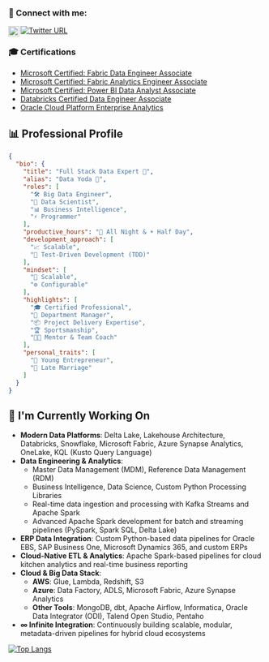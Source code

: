 ### 🤝 Connect with me:
<a href="https://www.linkedin.com/in/muhammad-owais-ajaz-63015094/"><img align="left" src="https://raw.githubusercontent.com/yushi1007/yushi1007/main/images/linkedin.svg" alt="Yu Shi | LinkedIn" width="21px"/></a>
[![Twitter URL](https://img.shields.io/twitter/url/https/twitter.com/bukotsunikki.svg?style=social&label=Follow%20%40owaisajaz)](https://twitter.com/OwaisButt90)

### 🎓 Certifications

- [Microsoft Certified: Fabric Data Engineer Associate](https://learn.microsoft.com/api/credentials/share/en-us/MuhammadOwaisAjaz-6332/45513AFEABCE567F?sharingId=F64A95A8A76F686B)
- [Microsoft Certified: Fabric Analytics Engineer Associate](https://learn.microsoft.com/api/credentials/share/en-us/MuhammadOwaisAjaz-6332/6BD5E2A284225DD6?sharingId=F64A95A8A76F686B)
- [Microsoft Certified: Power BI Data Analyst Associate](https://learn.microsoft.com/api/credentials/share/en-us/MuhammadOwaisAjaz-6332/5D0517F5976272E2?sharingId=F64A95A8A76F686B)
- [Databricks Certified Data Engineer Associate](https://credentials.databricks.com/9b9919f8-d539-45a3-889a-2b7417539852#acc.ON6Ir1i7)
- [Oracle Cloud Platform Enterprise Analytics](https://catalog-education.oracle.com/ords/certview/sharebadge?id=1C55510BD924DB20428CDABF8345779272617D8E5197970E0B4A94103482FA3A)


## 📊 Professional Profile

```json
{
  "bio": {
    "title": "Full Stack Data Expert 🔭",
    "alias": "Data Yoda 🤔",
    "roles": [
      "🛠️ Big Data Engineer",
      "🧪 Data Scientist",
      "📊 Business Intelligence",
      "⚡ Programmer"
    ],
    "productive_hours": "🌙 All Night & ☀️ Half Day",
    "development_approach": [
      "📈 Scalable",
      "🧪 Test-Driven Development (TDD)"
    ],
    "mindset": [
      "🚀 Scalable",
      "⚙️ Configurable"
    ],
    "highlights": [
      "🎓 Certified Professional",
      "🏢 Department Manager",
      "📦 Project Delivery Expertise",
      "🏆 Sportsmanship",
      "🧑‍🏫 Mentor & Team Coach"
    ],
    "personal_traits": [
      "🚀 Young Entrepreneur",
      "💍 Late Marriage"
    ]
  }
}
```


## 🔭 I'm Currently Working On

- **Modern Data Platforms**: Delta Lake, Lakehouse Architecture, Databricks, Snowflake, Microsoft Fabric, Azure Synapse Analytics, OneLake, KQL (Kusto Query Language)  
- **Data Engineering & Analytics**:  
  - Master Data Management (MDM), Reference Data Management (RDM)  
  - Business Intelligence, Data Science, Custom Python Processing Libraries  
  - Real-time data ingestion and processing with Kafka Streams and Apache Spark  
  - Advanced Apache Spark development for batch and streaming pipelines (PySpark, Spark SQL, Delta Lake)  
- **ERP Data Integration**: Custom Python-based data pipelines for Oracle EBS, SAP Business One, Microsoft Dynamics 365, and custom ERPs  
- **Cloud-Native ETL & Analytics**: Apache Spark-based pipelines for cloud kitchen analytics and real-time business reporting  
- **Cloud & Big Data Stack**:  
  - **AWS**: Glue, Lambda, Redshift, S3  
  - **Azure**: Data Factory, ADLS, Microsoft Fabric, Azure Synapse Analytics  
  - **Other Tools**: MongoDB, dbt, Apache Airflow, Informatica, Oracle Data Integrator (ODI), Talend Open Studio, Pentaho  
- **∞ Infinite Integration**: Continuously building scalable, modular, metadata-driven pipelines for hybrid cloud ecosystems


[![Top Langs](https://github-readme-stats.vercel.app/api/top-langs/?username=awaisajaz1&layout=compact)](https://github.com/awaisajaz1)
